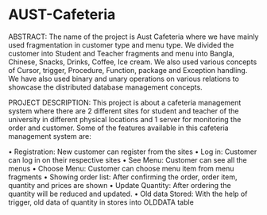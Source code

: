 # AUST-Cafeteria
ABSTRACT:
The name of the project is Aust Cafeteria where we have mainly used fragmentation in customer type and menu type. We divided the customer into Student and Teacher fragments and menu into Bangla, Chinese, Snacks, Drinks, Coffee, Ice cream. We also used various concepts of Cursor, trigger, Procedure, Function, package and Exception handling. We have also used binary and unary operations on various relations to showcase the distributed database management concepts.

PROJECT DESCRIPTION: 
This project is about a cafeteria management system where there are 2 different sites for student and teacher of the university in different physical locations and 1 server for monitoring the order and customer. Some of the features available in this cafeteria management system are:

• Registration: New customer can register from the sites
• Log in: Customer can log in on their respective sites
• See Menu: Customer can see all the menus
• Choose Menu: Customer can choose menu item from menu fragments
• Showing order list: After confirming the order, order item, quantity and prices are shown
• Update Quantity: After ordering the quantity will be reduced and updated.
• Old data Stored: With the help of trigger, old data of quantity in stores into OLDDATA table

